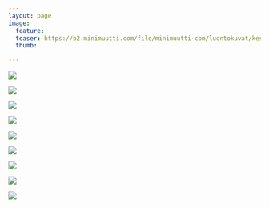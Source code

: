 ```yaml
---
layout: page
image:
  feature:
  teaser: https://b2.minimuutti.com/file/minimuutti-com/luontokuvat/kes%C3%A4/13/DS63323-245px.jpg
  thumb:

---
```


![](https://b2.minimuutti.com/file/minimuutti-com/luontokuvat/kes%C3%A4/13/DS64056-800px.jpg)

![](https://b2.minimuutti.com/file/minimuutti-com/luontokuvat/kes%C3%A4/13/DS64069-800px.jpg)

![](https://b2.minimuutti.com/file/minimuutti-com/luontokuvat/kes%C3%A4/13/DS64080-800px.jpg)

![](https://b2.minimuutti.com/file/minimuutti-com/luontokuvat/kes%C3%A4/13/DS64089-800px.jpg)

![](https://b2.minimuutti.com/file/minimuutti-com/luontokuvat/kes%C3%A4/13/DS64132-800px.jpg)

![](https://b2.minimuutti.com/file/minimuutti-com/luontokuvat/kes%C3%A4/13/DS64146-800px.jpg)

![](https://b2.minimuutti.com/file/minimuutti-com/luontokuvat/kes%C3%A4/13/DS63309-800px.jpg)

![](https://b2.minimuutti.com/file/minimuutti-com/luontokuvat/kes%C3%A4/13/DS64079-800px.jpg)

![](https://b2.minimuutti.com/file/minimuutti-com/luontokuvat/kes%C3%A4/13/DS63323-800px.jpg)
